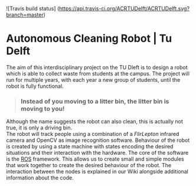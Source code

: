 ![Travis build status] (https://api.travis-ci.org/ACRTUDelft/ACRTUDelft.svg?branch=master)
# Autonomous Cleaning Robot | Tu Delft
The aim of this interdisciplinary project on the TU Dleft is to design a robot which is able to collect waste from students at the campus. The project will run for multiple years, with each year a new group of students, until the robot is fully functional.

> ### Instead of you moving to a litter bin, the litter bin is moving to you!

Although the name suggests the robot can also clean, this is actually not true, it is only a driving bin.  
The robot will track people using a combination of a *FlirLepton* infrared camera and OpenCV as image recognition software. Behaviour of the robot is created by using a state machine with states encoding the desired situations and their interaction with the hardware.
The core of the software is the [ROS](https://www.ros.org/) framework. This allows us to create small and simple modules that work together to create the desired behaviour of the robot. The interaction between the nodes is explained in our Wiki alongside additional information about the code.


